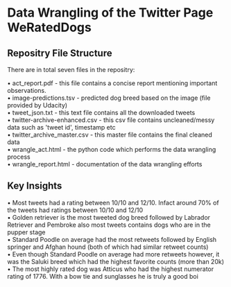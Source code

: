 # Data Wrangling of the Twitter Page WeRatedDogs

## Repositry File Structure

There are in total seven files in the repositry:<br>

• act_report.pdf - this file contains a concise report mentioning important observations. <br>
• image-predictions.tsv - predicted dog breed based on the image (file provided by Udacity) <br>
• tweet_json.txt - this text file contains all the downloaded tweets <br>
• twitter-archive-enhanced.csv - this csv file contains uncleaned/messy data such as 'tweet id', timestamp etc <br>
• twitter_archive_master.csv - this master file contains the final cleaned data <br>
• wrangle_act.html - the python code which performs the data wrangling process<br>
• wrangle_report.html - documentation of the data wrangling efforts<br>

## Key Insights

• Most tweets had a rating between 10/10 and 12/10. Infact around 70% of the tweets had ratings between 10/10 and 12/10 <br>
• Golden retriever is the most tweeted dog breed followed by Labrador Retriever and Pembroke also most tweets contains dogs who are in the pupper stage <br>
• Standard Poodle on average had the most retweets followed by English springer and Afghan hound (both of which had similar retweet counts) <br>
• Even though Standard Poodle on average had more retweets however, it was the Saluki breed which had the highest favorite counts (more than 20k) <br>
• The most highly rated dog was Atticus who had the highest numerator rating of 1776. With a bow tie and sunglasses he is truly a good boi <br>
